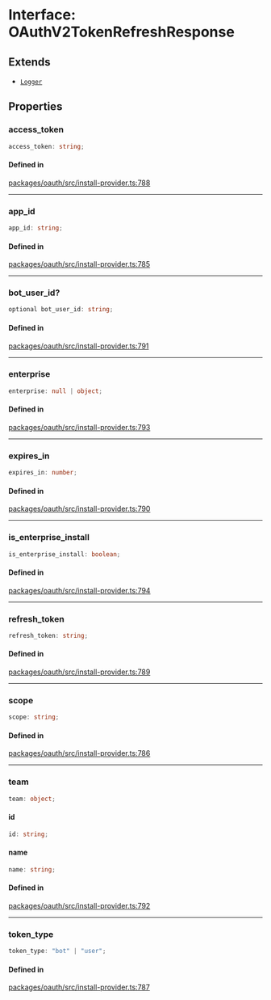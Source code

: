 # Interface: OAuthV2TokenRefreshResponse

## Extends

- [`Logger`](Variable.Logger.md)

## Properties

### access\_token

```ts
access_token: string;
```

#### Defined in

[packages/oauth/src/install-provider.ts:788](https://github.com/slackapi/node-slack-sdk/blob/main/packages/oauth/src/install-provider.ts#L788)

***

### app\_id

```ts
app_id: string;
```

#### Defined in

[packages/oauth/src/install-provider.ts:785](https://github.com/slackapi/node-slack-sdk/blob/main/packages/oauth/src/install-provider.ts#L785)

***

### bot\_user\_id?

```ts
optional bot_user_id: string;
```

#### Defined in

[packages/oauth/src/install-provider.ts:791](https://github.com/slackapi/node-slack-sdk/blob/main/packages/oauth/src/install-provider.ts#L791)

***

### enterprise

```ts
enterprise: null | object;
```

#### Defined in

[packages/oauth/src/install-provider.ts:793](https://github.com/slackapi/node-slack-sdk/blob/main/packages/oauth/src/install-provider.ts#L793)

***

### expires\_in

```ts
expires_in: number;
```

#### Defined in

[packages/oauth/src/install-provider.ts:790](https://github.com/slackapi/node-slack-sdk/blob/main/packages/oauth/src/install-provider.ts#L790)

***

### is\_enterprise\_install

```ts
is_enterprise_install: boolean;
```

#### Defined in

[packages/oauth/src/install-provider.ts:794](https://github.com/slackapi/node-slack-sdk/blob/main/packages/oauth/src/install-provider.ts#L794)

***

### refresh\_token

```ts
refresh_token: string;
```

#### Defined in

[packages/oauth/src/install-provider.ts:789](https://github.com/slackapi/node-slack-sdk/blob/main/packages/oauth/src/install-provider.ts#L789)

***

### scope

```ts
scope: string;
```

#### Defined in

[packages/oauth/src/install-provider.ts:786](https://github.com/slackapi/node-slack-sdk/blob/main/packages/oauth/src/install-provider.ts#L786)

***

### team

```ts
team: object;
```

#### id

```ts
id: string;
```

#### name

```ts
name: string;
```

#### Defined in

[packages/oauth/src/install-provider.ts:792](https://github.com/slackapi/node-slack-sdk/blob/main/packages/oauth/src/install-provider.ts#L792)

***

### token\_type

```ts
token_type: "bot" | "user";
```

#### Defined in

[packages/oauth/src/install-provider.ts:787](https://github.com/slackapi/node-slack-sdk/blob/main/packages/oauth/src/install-provider.ts#L787)
